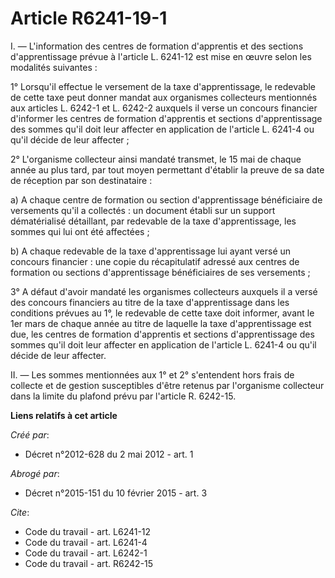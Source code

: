 # Article R6241-19-1

I. ― L'information des centres de formation d'apprentis et des sections d'apprentissage prévue à l'article L. 6241-12 est
mise en œuvre selon les modalités suivantes : 

1° Lorsqu'il effectue le versement de la taxe d'apprentissage, le redevable de cette taxe peut donner mandat aux organismes
collecteurs mentionnés aux articles L. 6242-1 et L. 6242-2 auxquels il verse un concours financier d'informer les centres de
formation d'apprentis et sections d'apprentissage des sommes qu'il doit leur affecter en application de l'article L. 6241-4
ou qu'il décide de leur affecter ; 

2° L'organisme collecteur ainsi mandaté transmet, le 15 mai de chaque année au plus tard, par tout moyen permettant d'établir
la preuve de sa date de réception par son destinataire : 

a) A chaque centre de formation ou section d'apprentissage bénéficiaire de versements qu'il a collectés : un document établi
sur un support dématérialisé détaillant, par redevable de la taxe d'apprentissage, les sommes qui lui ont été affectées ; 

b) A chaque redevable de la taxe d'apprentissage lui ayant versé un concours financier : une copie du récapitulatif adressé
aux centres de formation ou sections d'apprentissage bénéficiaires de ses versements ; 

3° A défaut d'avoir mandaté les organismes collecteurs auxquels il a versé des concours financiers au titre de la taxe
d'apprentissage dans les conditions prévues au 1°, le redevable de cette taxe doit informer, avant le 1er mars de chaque
année au titre de laquelle la taxe d'apprentissage est due, les centres de formation d'apprentis et sections d'apprentissage
des sommes qu'il doit leur affecter en application de l'article L. 6241-4 ou qu'il décide de leur affecter. 

II. ― Les sommes mentionnées aux 1° et 2° s'entendent hors frais de collecte et de gestion susceptibles d'être retenus par
l'organisme collecteur dans la limite du plafond prévu par l'article R. 6242-15.

**Liens relatifs à cet article**

_Créé par_:

  - Décret n°2012-628 du 2 mai 2012 - art. 1

_Abrogé par_:

  - Décret n°2015-151 du 10 février 2015 - art. 3

_Cite_:

  - Code du travail - art. L6241-12
  - Code du travail - art. L6241-4
  - Code du travail - art. L6242-1
  - Code du travail - art. R6242-15
